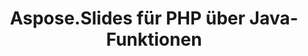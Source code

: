 ---
title: Aspose.Slides für PHP über Java-Funktionen
type: docs
weight: 30
url: /de/php-java/aspose-slides-for-java-features/
---